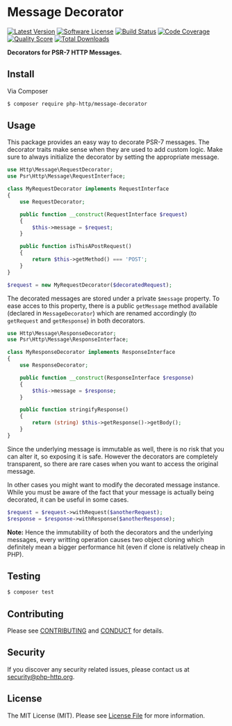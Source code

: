 # Message Decorator

[![Latest Version](https://img.shields.io/github/release/php-http/message-decorator.svg?style=flat-square)](https://github.com/php-http/message-decorator/releases)
[![Software License](https://img.shields.io/badge/license-MIT-brightgreen.svg?style=flat-square)](LICENSE)
[![Build Status](https://img.shields.io/travis/php-http/message-decorator.svg?style=flat-square)](https://travis-ci.org/php-http/message-decorator)
[![Code Coverage](https://img.shields.io/scrutinizer/coverage/g/php-http/message-decorator.svg?style=flat-square)](https://scrutinizer-ci.com/g/php-http/message-decorator)
[![Quality Score](https://img.shields.io/scrutinizer/g/php-http/message-decorator.svg?style=flat-square)](https://scrutinizer-ci.com/g/php-http/message-decorator)
[![Total Downloads](https://img.shields.io/packagist/dt/php-http/message-decorator.svg?style=flat-square)](https://packagist.org/packages/php-http/message-decorator)

**Decorators for PSR-7 HTTP Messages.**


## Install

Via Composer

``` bash
$ composer require php-http/message-decorator
```


## Usage

This package provides an easy way to decorate PSR-7 messages. The decorator traits make sense when they are used to add custom logic. Make sure to always initialize the decorator by setting the appropriate message.

``` php
use Http\Message\RequestDecorator;
use Psr\Http\Message\RequestInterface;

class MyRequestDecorator implements RequestInterface
{
    use RequestDecorator;

    public function __construct(RequestInterface $request)
    {
        $this->message = $request;
    }

    public function isThisAPostRequest()
    {
        return $this->getMethod() === 'POST';
    }
}

$request = new MyRequestDecorator($decoratedRequest);
```

The decorated messages are stored under a private `$message` property. To ease acces to this property, there is a public `getMessage` method available (declared in `MessageDecorator`) which are renamed accordingly (to `getRequest` and `getResponse`) in both decorators.

``` php
use Http\Message\ResponseDecorator;
use Psr\Http\Message\ResponseInterface;

class MyResponseDecorator implements ResponseInterface
{
    use ResponseDecorator;

    public function __construct(ResponseInterface $response)
    {
        $this->message = $response;
    }

    public function stringifyResponse()
    {
        return (string) $this->getResponse()->getBody();
    }
}
```

Since the underlying message is immutable as well, there is no risk that you can alter it, so exposing it is safe. However the decorators are completely transparent, so there are rare cases when you want to access the original message.

In other cases you might want to modify the decorated message instance. While you must be aware of the fact that your message is actually being decorated, it can be useful in some cases.

``` php
$request = $request->withRequest($anotherRequest);
$response = $response->withResponse($anotherResponse);
```


**Note:** Hence the immutability of both the decorators and the underlying messages, every writting operation causes two object cloning which definitely mean a bigger performance hit (even if clone is relatively cheap in PHP).


## Testing

``` bash
$ composer test
```


## Contributing

Please see [CONTRIBUTING](CONTRIBUTING.md) and [CONDUCT](CONDUCT.md) for details.


## Security

If you discover any security related issues, please contact us at [security@php-http.org](mailto:security@php-http.org).


## License

The MIT License (MIT). Please see [License File](LICENSE) for more information.
